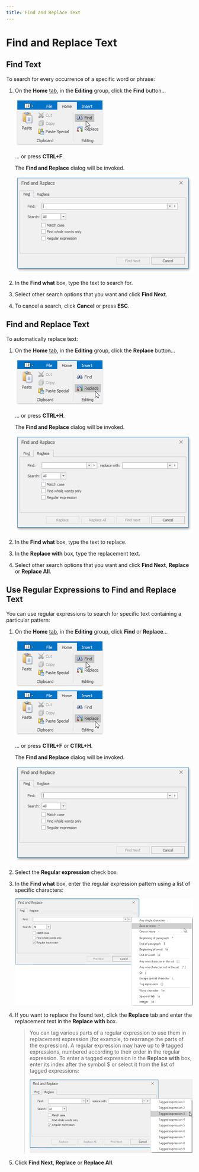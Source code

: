```yaml
---
title: Find and Replace Text
---
```

# Find and Replace Text
## Find Text
To search for every occurrence of a specific word or phrase:
1. On the **Home** [ tab](../text-editor-ui/ribbon-interface.md), in the **Editing** group, click the **Find** button...
	
	![RTEFind](../../../images/img121294.png)
	
	... or press **CTRL+F**.
	
	The **Find and Replace** dialog will be invoked.
	
	![RTEFindAndReplaceFindDialog](../../../images/img121295.png)
2. In the **Find what** box, type the text to search for.
3. Select other search options that you want and click **Find Next**.
4. To cancel a search, click **Cancel** or press **ESC**.

## Find and Replace Text
To automatically replace text:
1. On the **Home** [tab](../text-editor-ui/ribbon-interface.md), in the **Editing** group, click the **Replace** button...
	
	![RTEReplace](../../../images/img121297.png)
	
	... or press **CTRL+H**.
	
	The **Find and Replace** dialog will be invoked.
	
	![RTEFindAndReplaceReplaceDialog](../../../images/img121298.png)
2. In the **Find what** box, type the text to replace.
3. In the **Replace with** box, type the replacement text.
4. Select other search options that you want and click **Find Next**, **Replace** or **Replace All**.

## Use Regular Expressions to Find and Replace Text
You can use regular expressions to search for specific text containing a particular pattern:
1. On the **Home** [ tab](../text-editor-ui/ribbon-interface.md), in the **Editing** group, click **Find** or **Replace**...
	
	![RTEFind](../../../images/img121294.png) ![RTEReplace](../../../images/img121297.png)
	
	... or press **CTRL+F** or **CTRL+H**.
	
	The **Find and Replace** dialog will be invoked.
	
	![RTEFindAndReplaceFindDialog](../../../images/img121295.png)
2. Select the **Regular expression** check box.
3. In the **Find what** box, enter the regular expression pattern using a list of specific characters:
	
	![RTERegularExpressions](../../../images/img121300.png)
4. If you want to replace the found text, click the **Replace** tab and enter the replacement text in the **Replace with** box.
	
	> You can tag various parts of a regular expression to use them in replacement expression (for example, to rearrange the parts of the expression). A regular expression may have up to **9** tagged expressions, numbered according to their order in the regular expression. To enter a tagged expression in the **Replace with** box, enter its index after the symbol $ or select it from the list of tagged expressions:
	> 
	> ![RTETaggedExpressions](../../../images/img121299.png)
5. Click **Find Next**, **Replace** or **Replace All**.